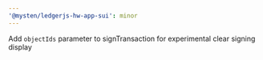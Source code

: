 ```yaml
---
'@mysten/ledgerjs-hw-app-sui': minor
---
```


Add `objectIds` parameter to signTransaction for experimental clear signing display
